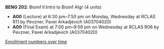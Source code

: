 **BENG 202**: Bioinf II:Intro to Bioinf Algr (4 units)

- **A00** (Lecture) at 6:30 pm–7:50 pm on Monday, Wednesday at RCLAS R11 by Pevzner, Pavel Arkadjevich (A03704020)
- **A00** (Final Exam) at 7:00 pm–9:59 pm on Wednesday at RCLAS R06 by Pevzner, Pavel Arkadjevich (A03704020)

[Enrollment numbers over time](./BENG202.tsv)
